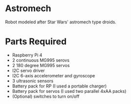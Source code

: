 # Astromech
Robot modeled after Star Wars' astromech type droids. 

# Parts Required
- Raspberry Pi 4
- 2 continuous MG995 serovs
- 2 180 degree MG995 servos
- I2C servo driver
- I2C 6-axis accelerometer and gyroscope
- 3 ultrasonic sensors
- Battery pack for RP (I used a portable charger)
- Battery pack for servos (I used two parallel 4xAA packs)
- (Optional) switches to turn on/off
